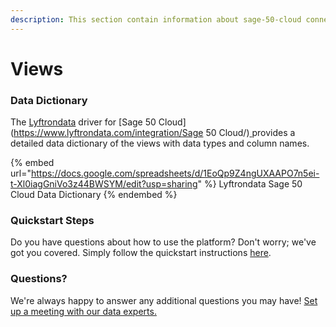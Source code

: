 ```yaml
---
description: This section contain information about sage-50-cloud connector views information
---
```


# Views

### Data Dictionary

The [Lyftrondata](https://www.lyftrondata.com/) driver for [Sage 50 Cloud](https://www.lyftrondata.com/integration/Sage 50 Cloud/)[ ](https://www.lyftrondata.com/integration/sage-50-cloud/)provides a detailed data dictionary of the views with data types and column names.

{% embed url="https://docs.google.com/spreadsheets/d/1EoQp9Z4ngUXAAPO7n5ei-t-Xl0iagGniVo3z44BWSYM/edit?usp=sharing" %}
Lyftrondata Sage 50 Cloud Data Dictionary
{% endembed %}

### Quickstart Steps

Do you have questions about how to use the platform? Don't worry; we've got you covered. Simply follow the quickstart instructions [here](../../../../quickstart-steps.md).

### Questions? <a href="#questions" id="questions"></a>

We're always happy to answer any additional questions you may have! [Set up a meeting with our data experts.](https://www.lyftrondata.com/book-a-meeting/)


